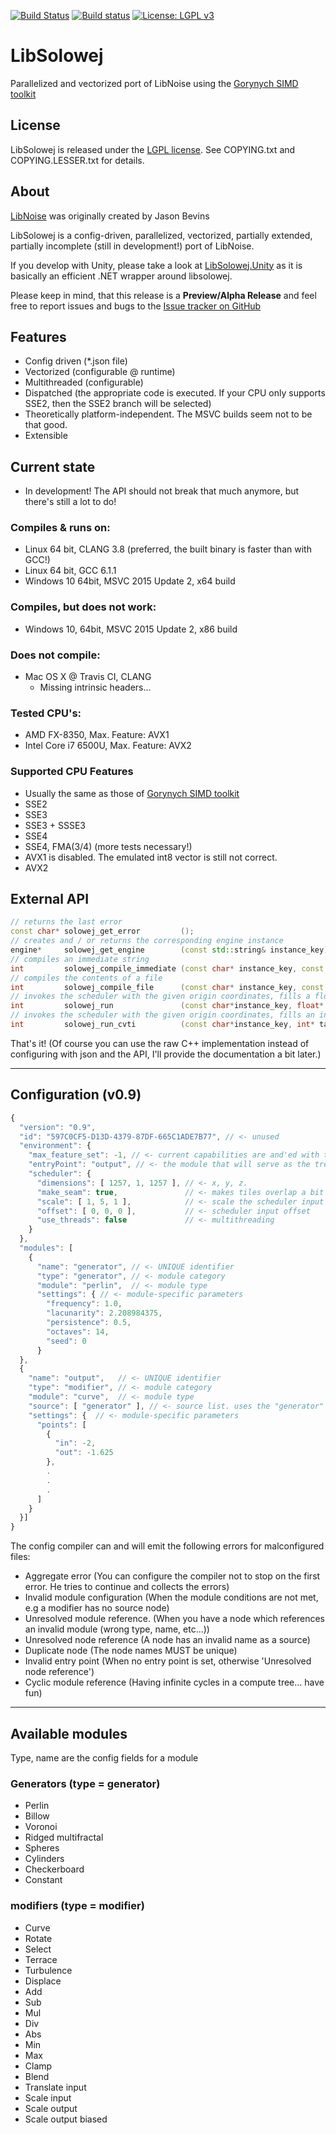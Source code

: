 [![Build Status](https://travis-ci.org/zz-systems/solowej.svg?branch=dev)](https://travis-ci.org/zz-systems/solowej)
[![Build status](https://ci.appveyor.com/api/projects/status/7qs0uu3nbjwprt19?svg=true)](https://ci.appveyor.com/project/zz-systems/solowej)
[![License: LGPL v3](https://img.shields.io/badge/License-LGPL%20v3-blue.svg)](http://www.gnu.org/licenses/lgpl-3.0)

# LibSolowej
Parallelized and vectorized port of LibNoise using the [Gorynych SIMD toolkit](https://github.com/zz-systems/gorynych)


## License

LibSolowej is released under the
[LGPL license](https://www.gnu.org/licenses/lgpl.html). See COPYING.txt and
COPYING.LESSER.txt for details.

## About

[LibNoise](http://libnoise.sourceforge.net/) was originally created by
Jason Bevins

LibSolowej is a config-driven, parallelized, vectorized, partially extended, partially incomplete (still in development!) port of LibNoise.

If you develop with Unity, please take a look at [LibSolowej.Unity](https://github.com/zz-systems/LibSolowej.Unity) as it is basically an efficient .NET wrapper around libsolowej.

Please keep in mind, that this release is a **Preview/Alpha Release** and feel free to report issues and bugs to the [Issue tracker on GitHub](https://github.com/zz-systems/solowej/issues)

## Features

* Config driven (*.json file)
* Vectorized    (configurable @ runtime)
* Multithreaded (configurable)
* Dispatched    (the appropriate code is executed. If your CPU only supports SSE2, then the SSE2 branch will be selected)
* Theoretically platform-independent. The MSVC builds seem not to be that good.
* Extensible

## Current state

* In development! The API should not break that much anymore, but there's still a lot to do! 

### Compiles & runs on:
* Linux 64 bit, CLANG 3.8 (preferred, the built binary is faster than with GCC!)
* Linux 64 bit, GCC 6.1.1
* Windows 10 64bit, MSVC 2015 Update 2, x64 build

### Compiles, but does not work:
* Windows 10, 64bit, MSVC 2015 Update 2, x86 build

### Does not compile:
* Mac OS X @ Travis CI, CLANG
  * Missing intrinsic headers...
  
### Tested CPU's:
  * AMD FX-8350,         Max. Feature: AVX1
  * Intel Core i7 6500U, Max. Feature: AVX2
  
### Supported CPU Features
  * Usually the same as those of [Gorynych SIMD toolkit](https://github.com/zz-systems/gorynych)
  * SSE2
  * SSE3
  * SSE3 + SSSE3
  * SSE4
  * SSE4, FMA(3/4) (more tests necessary!)
  * AVX1 is disabled. The emulated int8 vector is still not correct.
  * AVX2
  

## External API
```C++
// returns the last error
const char* solowej_get_error         ();
// creates and / or returns the corresponding engine instance
engine*     solowej_get_engine        (const std::string& instance_key);
// compiles an immediate string
int         solowej_compile_immediate (const char* instance_key, const char* content);
// compiles the contents of a file
int         solowej_compile_file      (const char* instance_key, const char* path);
// invokes the scheduler with the given origin coordinates, fills a float array
int         solowej_run		          (const char*instance_key, float* target, float origin_x, float origin_y, float origin_z);
// invokes the scheduler with the given origin coordinates, fills an int array (same principle as solowej_run, but with round + cast to int)
int         solowej_run_cvti	      (const char*instance_key, int* target,   float origin_x, float origin_y, float origin_z);
```
That's it! (Of course you can use the raw C++ implementation instead of configuring with json and the API, I'll provide the documentation a bit later.)
___
## Configuration (v0.9)
```javascript
{
  "version": "0.9",
  "id": "597C0CF5-D13D-4379-87DF-665C1ADE7B77", // <- unused
  "environment": {
    "max_feature_set": -1, // <- current capabilities are and'ed with this value. -1 = 0xFFFF'FFFF => All bits to 1 => All features active.
    "entryPoint": "output", // <- the module that will serve as the tree root, the output.
    "scheduler": {
      "dimensions": [ 1257, 1, 1257 ], // <- x, y, z.
      "make_seam": true,               // <- makes tiles overlap a bit to hide the seam
      "scale": [ 1, 5, 1 ],            // <- scale the scheduler input
      "offset": [ 0, 0, 0 ],           // <- scheduler input offset
      "use_threads": false             // <- multithreading
    }
  },
  "modules": [
    {
      "name": "generator", // <- UNIQUE identifier
      "type": "generator", // <- module category
      "module": "perlin",  // <- module type
      "settings": { // <- module-specific parameters
        "frequency": 1.0,
        "lacunarity": 2.208984375,
        "persistence": 0.5,
        "octaves": 14,
        "seed": 0
      }
  },
  {
    "name": "output",   // <- UNIQUE identifier
    "type": "modifier", // <- module category
    "module": "curve",  // <- module type
    "source": [ "generator" ], // <- source list. uses the "generator" node as input
    "settings": {  // <- module-specific parameters
      "points": [ 
        {
          "in": -2,
          "out": -1.625
        },
        .
        .
        .
      ]
    }
  }]
}
```
The config compiler can and will emit the following errors for malconfigured files:
* Aggregate error              (You can configure the compiler not to stop on the first error. He tries to continue and collects the errors)
* Invalid module configuration (When the module conditions are not met, e.g a modifier has no source node)
* Unresolved module reference. (When you have a node which references an invalid module (wrong type, name, etc...))
* Unresolved node reference    (A node has an invalid name as a source)
* Duplicate node               (The node names MUST be unique)
* Invalid entry point          (When no entry point is set, otherwise 'Unresolved node reference')
* Cyclic module reference      (Having infinite cycles in a compute tree... have fun)

___

## Available modules 
Type, name are the config fields for a module

### Generators (type = generator)

* Perlin
* Billow
* Voronoi
* Ridged multifractal
* Spheres
* Cylinders
* Checkerboard
* Constant

### modifiers (type = modifier)
* Curve 
* Rotate
* Select
* Terrace 
* Turbulence
* Displace
* Add 
* Sub 
* Mul 
* Div 
* Abs 
* Min 
* Max 
* Clamp
* Blend
* Translate input
* Scale input 
* Scale output
* Scale output biased
